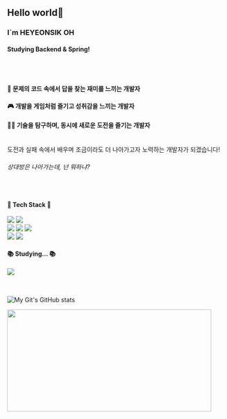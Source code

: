 ## Hello world👋
### I`m HEYEONSIK OH
#### Studying Backend & Spring!
<br><br>


#### 📝 문제의 코드 속에서 답을 찾는 재미를 느끼는 개발자
#### 🎮 개발을 게임처럼 즐기고 성취감을 느끼는 개발자
#### 👨‍🔬 기술을 탐구하며, 동시에 새로운 도전을 즐기는 개발자

<br>
도전과 실패 속에서 배우며 조금이라도 더 나아가고자 노력하는 개발자가 되겠습니다!

<h6> 상대방은 나아가는데, 넌 뭐하냐? </h6>

<br>

<h4>🔨 Tech Stack 🔧 </h4>
<div>
  <img src="https://img.shields.io/badge/C-A8B9CC?style=flat-square&logo=C&logoColor=white"/>
  <img src="https://img.shields.io/badge/C++-00599C?style=flat-square&logo=C%2B%2B&logoColor=white"/> <br>
  <img src="https://img.shields.io/badge/Java-007396?style=flat&logo=Java&logoColor=white"/>
  <img src="https://img.shields.io/badge/Spring-6DB33F.svg?style=flat-square&logo=spring&logoColor=white"/>
  <img src="https://img.shields.io/badge/Mysql-4479A1.svg?style=flat-square&logo=MYSQL&logoColor=white"/> <br>
  <img src="https://img.shields.io/badge/Aws-232F3E?style=flat&logo=amazonwebservices&logoColor=white"/>
  <img src="https://img.shields.io/badge/Docker-2496ED.svg?style=flat-square&logo=Docker&logoColor=white"/>
</div>

<h4>📚 Studying... 📚</h4>
<div>
  <img src="https://img.shields.io/badge/Kotlin-7F52FF.svg?style=flat-square&logo=kotlin&logoColor=white"/>
</div>

<br/><br/>
![My Git's GitHub stats](https://github-readme-stats.vercel.app/api?username=Hyeonsik&show_icons=true&theme=radical)

<a href="https://github.com/devxb/gitanimals">
<img
  src="https://render.gitanimals.org/farms/HYEONSIKOH"
  width="470"
  height="235"
/>
</a>
